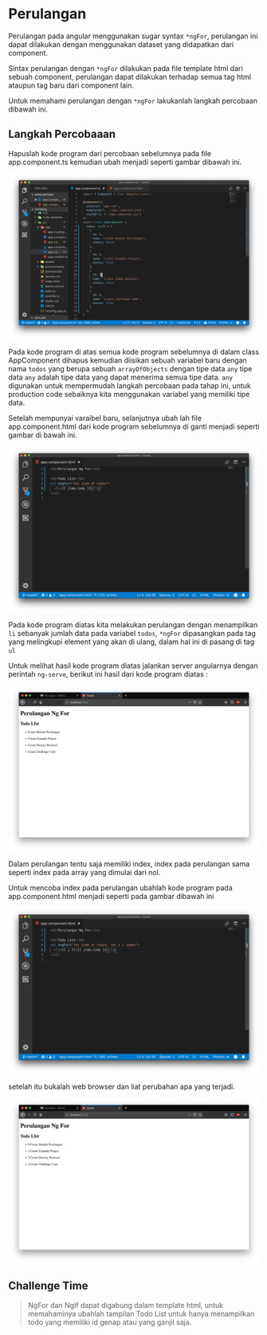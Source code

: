 # Perulangan

Perulangan pada angular menggunakan sugar syntax `*ngFor`, perulangan ini dapat dilakukan dengan menggunakan dataset yang didapatkan dari component.

Sintax perulangan dengan `*ngFor` dilakukan pada file template html dari sebuah component, perulangan dapat dilakukan terhadap semua tag html ataupun tag baru dari component lain.

Untuk memahami perulangan dengan `*ngFor` lakukanlah langkah percobaan dibawah ini.

## Langkah Percobaaan

Hapuslah kode program dari percobaan sebelumnya pada file app.component.ts kemudian ubah menjadi seperti gambar dibawah ini.

![ngfor1](diagrams/ngFor1.png)

Pada kode program di atas semua kode program sebelumnya di dalam class AppComponent dihapus kemudian diisikan sebuah variabel baru dengan nama `todos` yang berupa sebuah `arrayOfObjects` dengan tipe data `any` tipe data `any` adalah tipe data yang dapat menerima semua tipe data. `any` digunakan untuk mempermudah langkah percobaan pada tahap ini, untuk production code sebaiknya kita menggunakan variabel yang memiliki tipe data.

Setelah mempunyai varaibel baru, selanjutnya ubah lah file app.component.html dari kode program sebelumnya di ganti menjadi seperti gambar di bawah ini.

![ngFor2](diagrams/ngFor2.png)

Pada kode program diatas kita melakukan perulangan dengan menampilkan `li` sebanyak jumlah data pada variabel `todos`, `*ngFor` dipasangkan pada tag yang melingkupi element yang akan di ulang, dalam hal ini di pasang di tag `ul`

Untuk melihat hasil kode program diatas jalankan server angularnya dengan perintah `ng-serve`, berikut ini hasil dari kode program diatas :

![ngfor3](diagrams/ngFor3.png)

Dalam perulangan tentu saja memiliki index, index pada perulangan sama seperti index pada array yang dimulai dari nol.

Untuk mencoba index pada perulangan ubahlah kode program pada app.component.html menjadi seperti pada gambar dibawah ini

![ngfor4](diagrams/ngFor4.png)

setelah itu bukalah web browser dan liat perubahan apa yang terjadi.

![ngfor5](diagrams/ngFor5.png)

## Challenge Time

> NgFor dan NgIf dapat digabung dalam template html, untuk memahaminya ubahlah tampilan Todo List untuk hanya menampilkan todo yang memiliki id genap atau yang ganjil saja.
